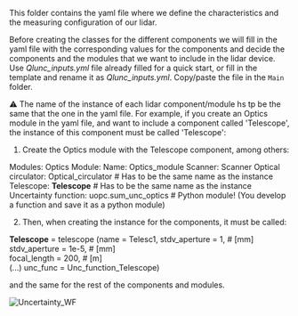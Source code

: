 This folder contains the yaml file where we define the characteristics and the measuring configuration of our lidar.

Before creating the classes for the different components we will fill in the yaml file with the corresponding values for the components and decide the components and the modules that we want to include in the lidar device. 
Use *Qlunc_inputs.yml* file already filled for a quick start, or fill in the template and rename it as *Qlunc_inputs.yml*. Copy/paste the file in the `Main` folder.

:warning:  The name of the instance of each lidar component/module hs tp be the same that the one in the yaml file. For example, if you create an Optics module in the yaml file, and want to include a component called 'Telescope',  the instance of this component must be called 'Telescope':

1) Create the Optics module with the Telescope component, among others:

Modules:
  Optics Module:
    Name: Optics_module
    Scanner: Scanner
    Optical circulator: Optical_circulator # Has to be the same name as the instance
    Telescope: **Telescope**               # Has to be the same name as the instance
    Uncertainty function: uopc.sum_unc_optics # Python module! (You develop a function and save it as a python module)
    
2) Then, when creating the instance for the components, it must be called:

**Telescope** = telescope (name           = Telesc1,
                           stdv_aperture  = 1,       # [mm]
                           stdv_aperture  = 1e-5,    # [mm]                       
                           focal_length   = 200,      # [m]                      
                           (...)
                           unc_func       = Unc_function_Telescope)

and the same for the rest of the components and modules.
    
![Uncertainty_WF](https://github.com/SWE-UniStuttgart/Qlunc/blob/main/Pictures_repo_/FlowChartUnc.JPG)
